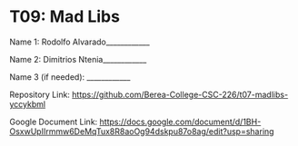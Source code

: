 # T09: Mad Libs

Name 1: Rodolfo Alvarado____________

Name 2: Dimitrios Ntenia____________

Name 3 (if needed): ____________

Repository Link: https://github.com/Berea-College-CSC-226/t07-madlibs-yccykbml



Google Document Link: https://docs.google.com/document/d/1BH-OsxwUpIIrmmw6DeMqTux8R8aoOg94dskpu87o8ag/edit?usp=sharing
